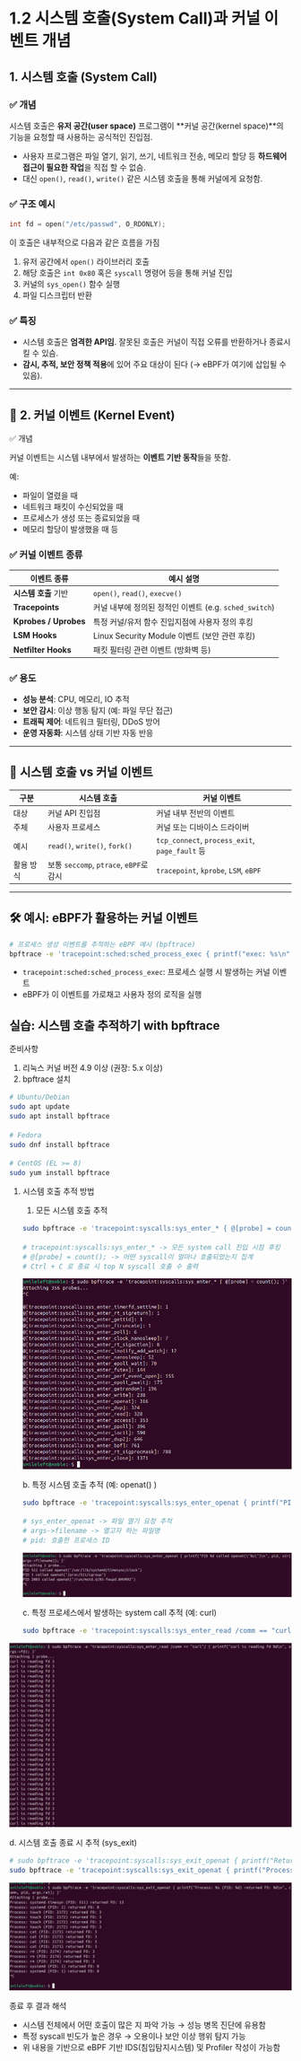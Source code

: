 # 1.2 시스템 호출(System Call)과 커널 이벤트 개념

## 1. 시스템 호출 (System Call)

### ✅ 개념

시스템 호출은 **유저 공간(user space)** 프로그램이 **커널 공간(kernel space)**의 기능을 요청할 때 사용하는 공식적인 진입점.

- 사용자 프로그램은 파일 열기, 읽기, 쓰기, 네트워크 전송, 메모리 할당 등 **하드웨어 접근이 필요한 작업**을 직접 할 수 없슴.
- 대신 `open()`, `read()`, `write()` 같은 시스템 호출을 통해 커널에게 요청함.

### ✅ 구조 예시

```c
int fd = open("/etc/passwd", O_RDONLY);
```

이 호출은 내부적으로 다음과 같은 흐름을 가짐

1. 유저 공간에서 `open()` 라이브러리 호출
2. 해당 호출은 `int 0x80` 혹은 `syscall` 명령어 등을 통해 커널 진입
3. 커널의 `sys_open()` 함수 실행
4. 파일 디스크립터 반환

### ✅ 특징

- 시스템 호출은 **엄격한 API임**. 잘못된 호출은 커널이 직접 오류를 반환하거나 종료시킬 수 있슴.
- **감시, 추적, 보안 정책 적용**에 있어 주요 대상이 된다 (→ eBPF가 여기에 삽입될 수 있음).

---

## 🧩 2. 커널 이벤트 (Kernel Event)

✅ 개념

커널 이벤트는 시스템 내부에서 발생하는 **이벤트 기반 동작**들을 뜻함.

예:

- 파일이 열렸을 때
- 네트워크 패킷이 수신되었을 때
- 프로세스가 생성 또는 종료되었을 때
- 메모리 할당이 발생했을 때 등

### ✅ 커널 이벤트 종류

| 이벤트 종류 | 예시 설명 |
| --- | --- |
| **시스템 호출** 기반 | `open()`, `read()`, `execve()` |
| **Tracepoints** | 커널 내부에 정의된 정적인 이벤트 (e.g. `sched_switch`) |
| **Kprobes / Uprobes** | 특정 커널/유저 함수 진입지점에 사용자 정의 후킹 |
| **LSM Hooks** | Linux Security Module 이벤트 (보안 관련 후킹) |
| **Netfilter Hooks** | 패킷 필터링 관련 이벤트 (방화벽 등) |

### ✅ 용도

- **성능 분석**: CPU, 메모리, IO 추적
- **보안 감시**: 이상 행동 탐지 (예: 파일 무단 접근)
- **트래픽 제어**: 네트워크 필터링, DDoS 방어
- **운영 자동화**: 시스템 상태 기반 자동 반응

---

## 🔗 시스템 호출 vs 커널 이벤트

| 구분 | 시스템 호출 | 커널 이벤트 |
| --- | --- | --- |
| 대상 | 커널 API 진입점 | 커널 내부 전반의 이벤트 |
| 주체 | 사용자 프로세스 | 커널 또는 디바이스 드라이버 |
| 예시 | `read()`, `write()`, `fork()` | `tcp_connect`, `process_exit`, `page_fault` 등 |
| 활용 방식 | 보통 `seccomp`, `ptrace`, `eBPF`로 감시 | `tracepoint`, `kprobe`, `LSM`, `eBPF` |

---

## 🛠️ 예시: eBPF가 활용하는 커널 이벤트

```bash
# 프로세스 생성 이벤트를 추적하는 eBPF 예시 (bpftrace)
bpftrace -e 'tracepoint:sched:sched_process_exec { printf("exec: %s\n", comm); }'
```

- `tracepoint:sched:sched_process_exec`: 프로세스 실행 시 발생하는 커널 이벤트
- eBPF가 이 이벤트를 가로채고 사용자 정의 로직을 실행

## 실습: 시스템 호출 추적하기 with bpftrace

준비사항

1. 리눅스 커널 버전 4.9 이상 (권장: 5.x 이상)
2. bpftrace 설치

```bash
# Ubuntu/Debian
sudo apt update
sudo apt install bpftrace

# Fedora
sudo dnf install bpftrace

# CentOS (EL >= 8)
sudo yum install bpftrace
```

1. 시스템 호출 추적 방법
    1. 모든 시스템 호출 추적

    ```bash
    sudo bpftrace -e 'tracepoint:syscalls:sys_enter_* { @[probe] = count(); }'
    
    # tracepoint:syscalls:sys_enter_* -> 모든 system call 진입 시점 후킹
    # @[probe] = count(); -> 어떤 syscall이 얼마나 호출되었는지 집계
    # Ctrl + C 로 종료 시 top N syscall 호출 수 출력
    ```

    ![tracepoint_sys_enter.png](./resource/tracepoint_sys_enter.png)

    b.  특정 시스템 호출 추적 (예: openat() )

    ```bash
    sudo bpftrace -e 'tracepoint:syscalls:sys_enter_openat { printf("PID %d called openat(\"%s\")\n", pid, str(args->filename)); }'
    
    # sys_enter_openat -> 파일 열기 요청 추적
    # args->filename -> 열고자 하는 파일명
    # pid: 호출한 프로세스 ID
    ```

    ![tracepoint_sys_enter_openat.png](./resource/tracepoint_sys_enter_openat.png)

    c. 특정 프로세스에서 발생하는 system call 추적 (예: curl)

    ```bash
    sudo bpftrace -e 'tracepoint:syscalls:sys_enter_read /comm == "curl"/ { printf("curl is reading fd %d\n", args->fd); }'
    ```

![tracepoint_sys_enter_read_curl.png](./resource/tracepoint_sys_enter_read_curl.png)

d. 시스템 호출 종료 시 추적 (sys_exit)

```bash
# sudo bpftrace -e 'tracepoint:syscalls:sys_exit_openat { printf("Returned fd=%d (ret=%d)\n", args->fd, retval); }'
sudo bpftrace -e 'tracepoint:syscalls:sys_exit_openat { printf("Process: %s (PID: %d) returned FD: %d\n", comm, pid, args.ret); }'
```

![tracepoint_sys_exit_openat.png](./resource/tracepoint_sys_exit_openat.png)

종료 후 결과 해석

- 시스템 전체에서 어떤 호출이 많은 지 파악 가능 → 성능 병목 진단에 유용함
- 특정 syscall 빈도가 높은 경우 → 오용이나 보안 이상 행위 탐지 가능
- 위 내용을 기반으로 eBPF 기반 IDS(침입탐지시스템) 및 Profiler 작성이 가능함
